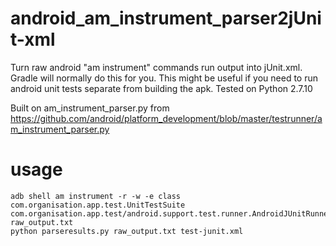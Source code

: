 # android_am_instrument_parser2jUnit-xml

Turn raw android "am instrument" commands run output into jUnit.xml. Gradle will normally do this for you. This might be useful if you need to run android unit tests separate from building the apk. Tested on Python 2.7.10


Built on am_instrument_parser.py from https://github.com/android/platform_development/blob/master/testrunner/am_instrument_parser.py

# usage
```
adb shell am instrument -r -w -e class com.organisation.app.test.UnitTestSuite com.organisation.app.test/android.support.test.runner.AndroidJUnitRunner raw_output.txt
python parseresults.py raw_output.txt test-junit.xml
```
